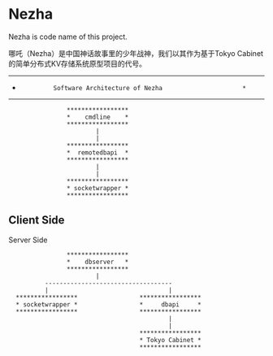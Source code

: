 Nezha
=====

Nezha is code name of this project.

哪吒（Nezha）是中国神话故事里的少年战神，我们以其作为基于Tokyo Cabinet的简单分布式KV存储系统原型项目的代号。


********************************************************************
*              Software Architecture of Nezha                      *
********************************************************************

                    *****************
                    *    cmdline    *
                    *****************
                            |
                            |
                    *****************
                    *  remotedbapi  *
                    *****************
                            |
                            |
                    *****************
                    * socketwrapper *
                    *****************
                    
Client Side                                                
---------------------------------------------------------------------
Server Side

                    *****************
                    *    dbserver   *
                    *****************                    
                            |
              -----------------------------------
              |                                 |
      *****************                 *****************
      * socketwrapper *                 *     dbapi     *
      *****************                 *****************
                                                |
                                                |
                                        *****************
                                        * Tokyo Cabinet *
                                        *****************                    
